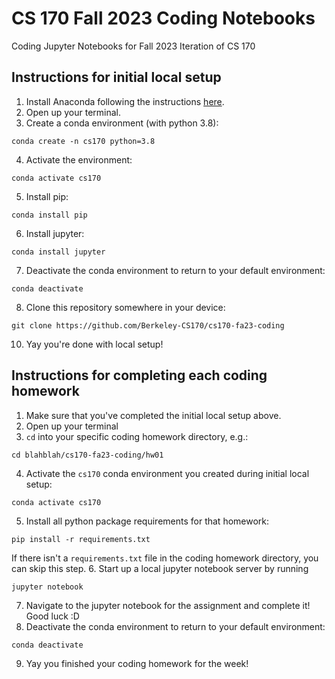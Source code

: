 # CS 170 Fall 2023 Coding Notebooks
Coding Jupyter Notebooks for Fall 2023 Iteration of CS 170

## Instructions for initial local setup

1. Install Anaconda following the instructions [here](https://www.anaconda.com/products/distribution).
2. Open up your terminal.
3. Create a conda environment (with python 3.8):
```
conda create -n cs170 python=3.8
```
4. Activate the environment:
```
conda activate cs170
```
5. Install pip:
```
conda install pip
```
6. Install jupyter:
```
conda install jupyter
```
7. Deactivate the conda environment to return to your default environment:
```
conda deactivate
```
8. Clone this repository somewhere in your device:
```
git clone https://github.com/Berkeley-CS170/cs170-fa23-coding
```
10. Yay you're done with local setup!

## Instructions for completing each coding homework

1. Make sure that you've completed the initial local setup above. 
2. Open up your terminal
3. `cd` into your specific coding homework directory, e.g.:
```
cd blahblah/cs170-fa23-coding/hw01
```
4. Activate the `cs170` conda environment you created during initial local setup:
```
conda activate cs170
```
5. Install all python package requirements for that homework:
```
pip install -r requirements.txt
```
If there isn't a `requirements.txt` file in the coding homework directory, you can skip this step.
6. Start up a local jupyter notebook server by running
```
jupyter notebook
```
7. Navigate to the jupyter notebook for the assignment and complete it! Good luck :D
8. Deactivate the conda environment to return to your default environment:
```
conda deactivate
```
9. Yay you finished your coding homework for the week!



